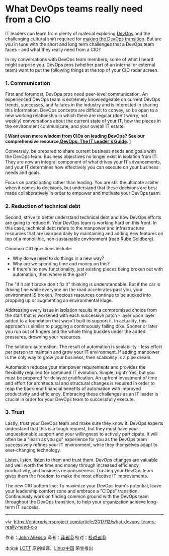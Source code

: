 What DevOps teams really need from a CIO
======
IT leaders can learn from plenty of material exploring [DevOps][1] and the challenging cultural shift required for [making the DevOps transition][2]. But are you in tune with the short and long term challenges that a DevOps team faces - and what they really need from a CIO?

In my conversations with DevOps team members, some of what I heard might surprise you. DevOps pros (whether part of an internal or external team) want to put the following things at the top of your CIO radar screen.

### 1. Communication

First and foremost, DevOps pros need peer-level communication. An experienced DevOps team is extremely knowledgeable on current DevOps trends, successes, and failures in the industry and is interested in sharing this information. DevOps concepts are difficult to convey, so be open to a new working relationship in which there are regular (don't worry, not weekly) conversations about the current state of your IT, how the pieces in the environment communicate, and your overall IT estate.

**[ Want even more wisdom from CIOs on leading DevOps? See our comprehensive resource,[DevOps: The IT Leader's Guide][3]. ]**

Conversely, be prepared to share current business needs and goals with the DevOps team. Business objectives no longer exist in isolation from IT: They are now an integral component of what drives your IT advancements, and your IT determines how effectively you can execute on your business needs and goals.

Focus on participating rather than leading. You are still the ultimate arbiter when it comes to decisions, but understand that these decisions are best made collaboratively in order to empower and motivate your DevOps team.

### 2. Reduction of technical debt

Second, strive to better understand technical debt and how DevOps efforts are going to reduce it. Your DevOps team is working hard on this front. In this case, technical debt refers to the manpower and infrastructure resources that are usurped daily by maintaining and adding new features on top of a monolithic, non-sustainable environment (read Rube Goldberg).

Common CIO questions include:

  * Why do we need to do things in a new way?
  * Why are we spending time and money on this?
  * If there's no new functionality, just existing pieces being broken out with automation, then where is the gain?



The "if it ain't broke don't fix it" thinking is understandable. But if the car is driving fine while everyone on the road accelerates past you, your environment IS broken. Precious resources continue to be sucked into propping up or augmenting an environmental kluge.

Addressing every issue in isolation results in a compromised choice from the start that is worsened with each successive patch - layer upon layer added to a foundation that wasn't built to support it. In actuality, this approach is similar to plugging a continuously failing dike. Sooner or later you run out of fingers and the whole thing buckles under the added pressures, drowning your resources.

The solution: automation. The result of automation is scalability - less effort per person to maintain and grow your IT environment. If adding manpower is the only way to grow your business, then scalability is a pipe dream.

Automation reduces your manpower requirements and provides the flexibility required for continued IT evolution. Simple, right? Yes, but you must be prepared for delayed gratification. An upfront investment of time and effort for architectural and structural changes is required in order to reap the back-end financial benefits of automation with improved productivity and efficiency. Embracing these challenges as an IT leader is crucial in order for your DevOps team to successfully execute.

### 3. Trust

Lastly, trust your DevOps team and make sure they know it. DevOps experts understand that this is a tough request, but they must have your unquestionable support and your willingness to actively participate. It will often be a "learn as you go" experience for you as the DevOps team successively refines your IT environment, while they themselves adapt to ever-changing technology.

Listen, listen, listen to them and trust them. DevOps changes are valuable and well worth the time and money through increased efficiency, productivity, and business responsiveness. Trusting your DevOps team gives them the freedom to make the most effective IT improvements.

The new CIO bottom line: To maximize your DevOps team's potential, leave your leadership comfort zone and embrace a "CIOps" transition. Continuously work on finding common ground with the DevOps team throughout the DevOps transition, to help your organization achieve long-term IT success.


--------------------------------------------------------------------------------

via: https://enterprisersproject.com/article/2017/12/what-devops-teams-really-need-cio

作者：[John Allessio][a]
译者：[译者ID](https://github.com/译者ID)
校对：[校对者ID](https://github.com/校对者ID)

本文由 [LCTT](https://github.com/LCTT/TranslateProject) 原创编译，[Linux中国](https://linux.cn/) 荣誉推出

[a]:https://enterprisersproject.com/user/john-allessio
[1]:https://enterprisersproject.com/tags/devops
[2]:https://www.redhat.com/en/insights/devops?intcmp=701f2000000tjyaAAA
[3]:https://enterprisersproject.com/devops?sc_cid=70160000000h0aXAAQ
